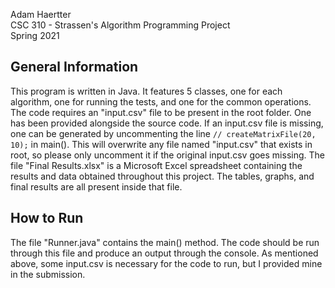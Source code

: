 Adam Haertter  
CSC 310 - Strassen's Algorithm Programming Project  
Spring 2021

## General Information
This program is written in Java.
It features 5 classes, one for each algorithm, one for running the tests, and one for the common operations.
The code requires an "input.csv" file to be present in the root folder. One has been provided alongside the source code.
If an input.csv file is missing, one can be generated by uncommenting the line `// createMatrixFile(20, 10);` in main(). This will overwrite any file named "input.csv" that exists in root, so please only uncomment it if the original input.csv goes missing.
The file "Final Results.xlsx" is a Microsoft Excel spreadsheet containing the results and data obtained throughout this project. The tables, graphs, and final results are all present inside that file.

## How to Run
The file "Runner.java" contains the main() method. The code should be run through this file and produce an output through the console. As mentioned above, some input.csv is necessary for the code to run, but I provided mine in the submission.